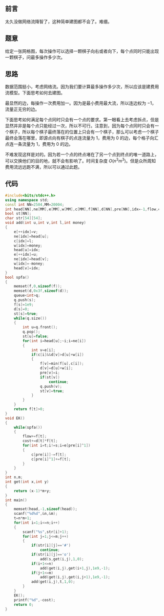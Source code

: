 ## 前言

太久没做网络流降智了，这种简单建图都不会了。难绷。

## 题意

给定一张网格图，每次操作可以选择一颗棋子向右或者向下，每个点同时只能出现一颗棋子，问最多操作多少次。

## 思路

数据范围挺小，考虑网络流。因为我们要计算最多操作多少次，所以应该是建费用流模型。下面思考如何去建图。

最显然的边，每操作一次费用加一。因为是最小费用最大流，所以连边权为 $-1$，流量正无穷的边。

下面思考如何满足每个点同时只会有一个点的要求。第一眼看上去考虑拆点，但是显然并非是每个点只能经过一次，所以不可行。注意到，因为每个点同时只会有一个棋子，所以每个棋子最终落在的位置上只会有一个棋子，那么可以考虑一个棋子最终会落在哪里，即源点向有棋子的点连流量为 $1$，费用为 $0$ 的边，每个格子向汇点连一条流量为 $1$，费用为 $0$ 的边。

不难发现这样是对的。因为若一个点的终点堵在了另一个点到终点的唯一道路上，可以交换他们的目的地，就不会有影响了。时间复杂度 $O(n^3m^3)$。但是众所周知费用流远远跑不满，所以可以通过此题。
## 代码

```cpp
#include<bits/stdc++.h>
using namespace std;
const int NN=2504,MM=20004;
int head[NN],ne[MM],e[MM],w[MM],c[MM],f[NN],d[NN],pre[NN],idx=-1,flow,cost,s,t;
bool st[NN];
char str[54][54];
void add(int u,int v,int l,int money)
{
    e[++idx]=v;
    ne[idx]=head[u];
    c[idx]=l;
    w[idx]=money;
    head[u]=idx;
    e[++idx]=u;
    ne[idx]=head[v];
    w[idx]=-money;
    head[v]=idx;
}
bool spfa()
{
    memset(f,0,sizeof(f));
    memset(d,0x3f,sizeof(d));
    queue<int>q;
    q.push(s);
    f[s]=1e9;
    d[s]=0;
    st[s]=true;
    while(q.size())
    {
        int u=q.front();
        q.pop();
        st[u]=false;
        for(int i=head[u];~i;i=ne[i])
        {
            int v=e[i];
            if(c[i]&&d[v]>d[u]+w[i])
            {
                f[v]=min(f[u],c[i]);
                d[v]=d[u]+w[i];
                pre[v]=i;
                if(st[v])
                    continue;
                q.push(v);
                st[v]=true;
            }
        }
    }
    return f[t]>0;
}
void EK()
{
    while(spfa())
    {
        flow+=f[t];
        cost+=d[t]*f[t];
        for(int i=t;i!=s;i=e[pre[i]^1])
        {
            c[pre[i]]-=f[t];
            c[pre[i]^1]+=f[t];
        }
    }
}
int n,m;
int get(int x,int y)
{
	return (x-1)*m+y;
}
int main()
{
    memset(head,-1,sizeof(head));
    scanf("%d%d",&n,&m);
    t=n*m+1;
	for(int i=1;i<=n;i++)
	{
		scanf("%s",str[i]+1);
		for(int j=1;j<=m;j++)
		{
			if(str[i][j]=='#')
				continue;
			if(str[i][j]=='o')
				add(s,get(i,j),1,0);
			if(i+1<=n)
				add(get(i,j),get(i+1,j),1e9,-1);
			if(j+1<=m)
				add(get(i,j),get(i,j+1),1e9,-1);
			add(get(i,j),t,1,0);
		}
	}
    EK();
    printf("%d",-cost);
    return 0;
}
```